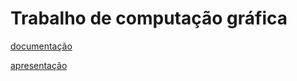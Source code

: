 # Trabalho de computação gráfica

[documentação](./docs/trabalho.pdf)

[apresentação](https://www.canva.com/design/DAG1U0R6q9I/u0j3PF6POgk6FbjRzeiIeQ/view?utm_content=DAG1U0R6q9I&utm_campaign=designshare&utm_medium=link2&utm_source=uniquelinks&utlId=ha7dc0742d2)
